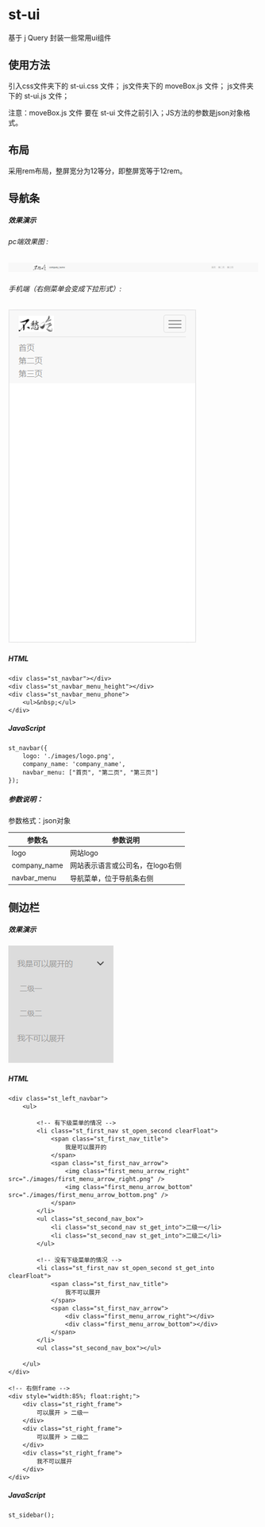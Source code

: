 # st-ui
基于 j Query 封装一些常用ui组件
## 

## 使用方法
引入css文件夹下的 st-ui.css 文件；
js文件夹下的 moveBox.js 文件；
js文件夹下的 st-ui.js 文件；

注意：moveBox.js 文件 要在 st-ui 文件之前引入；JS方法的参数是json对象格式。

## 
## 布局

采用rem布局，整屏宽分为12等分，即整屏宽等于12rem。

## 
## 导航条

##### 效果演示

###### pc端效果图 :
![navbar](./effect_img/navbar_pc.png)

###### 手机端（右侧菜单会变成下拉形式）:
![navbar](./effect_img/navbar_phone.png)

##### HTML
```
<div class="st_navbar"></div>
<div class="st_navbar_menu_height"></div>
<div class="st_navbar_menu_phone">
    <ul>&nbsp;</ul>
</div>
```

##### JavaScript
```
st_navbar({
    logo: './images/logo.png',
    company_name: 'company_name',
    navbar_menu: ["首页", "第二页", "第三页"]
});
```

##### 参数说明：
参数格式：json对象

| 参数名          | 参数说明               |
| ------------ | ------------------ |
| logo         | 网站logo             |
| company_name | 网站表示语言或公司名，在logo右侧 |
| navbar_menu  | 导航菜单，位于导航条右侧       |
## 
## 侧边栏

##### 效果演示
![navbar](./effect_img/st_left_nav.jpg)

##### HTML
```
<div class="st_left_navbar">
    <ul>
                
        <!-- 有下级菜单的情况 -->
        <li class="st_first_nav st_open_second clearFloat">
            <span class="st_first_nav_title">
                我是可以展开的
            </span>
            <span class="st_first_nav_arrow">
                <img class="first_menu_arrow_right" src="./images/first_menu_arrow_right.png" />
                <img class="first_menu_arrow_bottom" src="./images/first_menu_arrow_bottom.png" />
            </span>
        </li>
        <ul class="st_second_nav_box">
            <li class="st_second_nav st_get_into">二级一</li>
            <li class="st_second_nav st_get_into">二级二</li>
        </ul>

        <!-- 没有下级菜单的情况 -->
        <li class="st_first_nav st_open_second st_get_into clearFloat">
            <span class="st_first_nav_title">
                我不可以展开
            </span>
            <span class="st_first_nav_arrow">
                <div class="first_menu_arrow_right"></div>
                <div class="first_menu_arrow_bottom"></div>
            </span>
        </li>
        <ul class="st_second_nav_box"></ul>

    </ul>
</div>

<!-- 右侧frame -->
<div style="width:85%; float:right;">
    <div class="st_right_frame">
        可以展开 > 二级一
    </div>
    <div class="st_right_frame">
        可以展开 > 二级二
    </div>
    <div class="st_right_frame">
        我不可以展开
    </div>
</div>
```

##### JavaScript
```
st_sidebar();
```